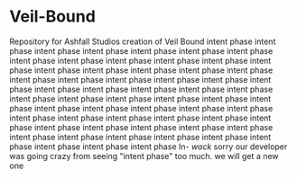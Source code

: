 # Veil-Bound
 Repository for Ashfall Studios creation of Veil Bound
intent phase
intent phase
intent phase
intent phase
intent phase
intent phase
intent phase
intent phase
intent phase
intent phase
intent phase
intent phase
intent phase
intent phase
intent phase
intent phase
intent phase
intent phase
intent phase
intent phase
intent phase
intent phase
intent phase
intent phase
intent phase
intent phase
intent phase
intent phase
intent phase
intent phase
intent phase
intent phase
intent phase
intent phase
intent phase
intent phase
intent phase
intent phase
intent phase
intent phase
intent phase
intent phase
intent phase
intent phase
intent phase
intent phase
intent phase
intent phase
intent phase
intent phase
intent phase
intent phase
intent phase
intent phase
intent phase
intent phase
intent phase
intent phase
intent phase
intent phase
In- *wack* sorry our developer was going crazy from seeing "intent phase" too much. we will get a new one
